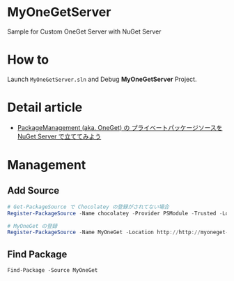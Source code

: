# MyOneGetServer

Sample for Custom OneGet Server with NuGet Server

# How to

Launch ```MyOneGetServer.sln``` and Debug **MyOneGetServer** Project.

# Detail article

- [PackageManagement (aka. OneGet) の プライベートパッケージソースを NuGet Server で立ててみよう](http://tech.guitarrapc.com/entry/2015/09/04/042449)

# Management

Add Source
----

```powershell
# Get-PackageSource で Chocolatey の登録がされてない場合
Register-PackageSource -Name chocolatey -Provider PSModule -Trusted -Location http://chocolatey.org/api/v2/

# MyOneGet の登録
Register-PackageSource -Name MyOneGet -Location http://http://myoneget-comtechfest.azurewebsites.net/nuget -Trusted -Force -ProviderName chocolatey
```

Find Package
----

```pwoershell
Find-Package -Source MyOneGet
```
